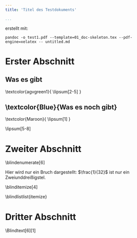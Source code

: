 ```yaml
---
title: 'Titel des Testdokuments'

...
```


erstellt mit: 

```
pandoc -o test1.pdf --template=01_doc-skeleton.tex --pdf-engine=xelatex -- untitled.md
```

# Erster Abschnitt

## Was es gibt

\textcolor{agvgreen1}{
\lipsum[2-5] 
}

## \textcolor{Blue}{Was es noch gibt}

\textcolor{Maroon}{
\lipsum[1]
}

\lipsum[5-8]

# Zweiter Abschnitt

\blindenumerate[6]

Hier wird nur ein Bruch dargestellt: $\frac{1}{32}$ ist nur ein Zweiunddreißigstel.

\blinditemize[4]

\blindlistlist{itemize}

# Dritter Abschnitt

\Blindtext[6][1]

